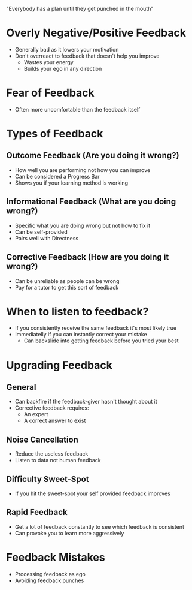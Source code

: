 "Everybody has a plan until they get punched in the mouth"

# Overly Negative/Positive Feedback
- Generally bad as it lowers your motivation
- Don't overreact to feedback that doesn't help you improve
    - Wastes your energy
    - Builds your ego in any direction

# Fear of Feedback
- Often more uncomfortable than the feedback itself

# Types of Feedback
## Outcome Feedback (Are you doing it wrong?)
- How well you are performing not how you can improve
- Can be considered a Progress Bar
- Shows you if your learning method is working

## Informational Feedback (What are you doing wrong?)
- Specific what you are doing wrong but not how to fix it
- Can be self-provided
- Pairs well with Directness

## Corrective Feedback (How are you doing it wrong?)
- Can be unreliable as people can be wrong
- Pay for a tutor to get this sort of feedback

# When to listen to feedback?
- If you consistently receive the same feedback it's most likely true
- Immediatelly if you can instantly correct your mistake
    - Can backslide into getting feedback before you tried your best

# Upgrading Feedback
## General
- Can backfire if the feedback-giver hasn't thought about it
- Corrective feedback requires:
    - An expert
    - A correct answer to exist
## Noise Cancellation
- Reduce the useless feedback
- Listen to data not human feedback
## Difficulty Sweet-Spot
- If you hit the sweet-spot your self provided feedback improves
## Rapid Feedback
- Get a lot of feedback constantly to see which feedback is consistent 
- Can provoke you to learn more aggressively

# Feedback Mistakes
- Processing feedback as ego
- Avoiding feedback punches
